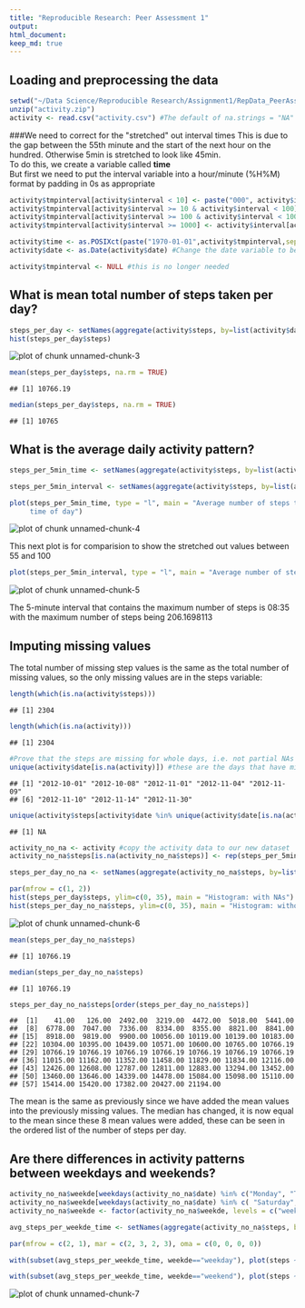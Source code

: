 ```yaml
---
title: "Reproducible Research: Peer Assessment 1"
output: 
html_document:
keep_md: true
---
```



## Loading and preprocessing the data

```r
setwd("~/Data Science/Reproducible Research/Assignment1/RepData_PeerAssessment1")
unzip("activity.zip")
activity <- read.csv("activity.csv") #The default of na.strings = "NA" is what we want
```

###We need to correct for the "stretched" out interval times 
This is due to the gap between the 55th minute and the start of the next hour on the hundred. Otherwise 5min is stretched to look like 45min.  
To do this, we create a variable called **time**  
But first we need to put the interval variable into a hour/minute (%H%M) format by padding in 0s as appropriate  


```r
activity$tmpinterval[activity$interval < 10] <- paste("000", activity$interval[activity$interval < 10], sep="")
activity$tmpinterval[activity$interval >= 10 & activity$interval < 100] <- paste("00", activity$interval[activity$interval >= 10 & activity$interval < 100], sep="")
activity$tmpinterval[activity$interval >= 100 & activity$interval < 1000] <- paste("0", activity$interval[activity$interval >= 100 & activity$interval < 1000], sep="")
activity$tmpinterval[activity$interval >= 1000] <- activity$interval[activity$interval >= 1000]

activity$time <- as.POSIXct(paste("1970-01-01",activity$tmpinterval,sep=" "),"%Y-%m-%d %H%M", tz = "GMT")
activity$date <- as.Date(activity$date) #Change the date variable to be a proper date

activity$tmpinterval <- NULL #this is no longer needed
```

## What is mean total number of steps taken per day?

```r
steps_per_day <- setNames(aggregate(activity$steps, by=list(activity$date), FUN = sum), c("day","steps"))
hist(steps_per_day$steps)
```

![plot of chunk unnamed-chunk-3](figure/unnamed-chunk-3-1.png) 

```r
mean(steps_per_day$steps, na.rm = TRUE)
```

```
## [1] 10766.19
```

```r
median(steps_per_day$steps, na.rm = TRUE)
```

```
## [1] 10765
```

## What is the average daily activity pattern?

```r
steps_per_5min_time <- setNames(aggregate(activity$steps, by=list(activity$time), FUN = mean, na.rm = TRUE), c("time","steps"))

steps_per_5min_interval <- setNames(aggregate(activity$steps, by=list(activity$interval), FUN = mean, na.rm = TRUE), c("interval","steps")) #used to show the "strechting effect"

plot(steps_per_5min_time, type = "l", main = "Average number of steps taken by 5min interval, across all days", xlab = "
     time of day")
```

![plot of chunk unnamed-chunk-4](figure/unnamed-chunk-4-1.png) 

This next plot is for comparision to show the stretched out values between 55 and 100

```r
plot(steps_per_5min_interval, type = "l", main = "Average number of steps taken by 5min interval,  across all days", xlab = "interval - showing stretch between the 55 and hundred values")
```

![plot of chunk unnamed-chunk-5](figure/unnamed-chunk-5-1.png) 

The 5-minute interval that contains the maximum number of steps is 08:35
with the maximum number of steps being 206.1698113

## Imputing missing values
The total number of missing step values is the same as the total number of missing values, so the only missing values are in the steps variable:

```r
length(which(is.na(activity$steps)))
```

```
## [1] 2304
```

```r
length(which(is.na(activity)))
```

```
## [1] 2304
```

```r
#Prove that the steps are missing for whole days, i.e. not partial NAs for any given day
unique(activity$date[is.na(activity)]) #these are the days that have missing values
```

```
## [1] "2012-10-01" "2012-10-08" "2012-11-01" "2012-11-04" "2012-11-09"
## [6] "2012-11-10" "2012-11-14" "2012-11-30"
```

```r
unique(activity$steps[activity$date %in% unique(activity$date[is.na(activity)])]) #there are no non NA values for these days that have missing values
```

```
## [1] NA
```

```r
activity_no_na <- activity #copy the activity data to our new dataset
activity_no_na$steps[is.na(activity_no_na$steps)] <- rep(steps_per_5min_time$steps, length(unique(activity_no_na$date[is.na(activity_no_na)]))) #the strategy to fill in the missing values is to use the mean for that 5-minute interval - this is already in steps_per_5min_time, so we repeat it for each of the 8 days that have all their data missing

steps_per_day_no_na <- setNames(aggregate(activity_no_na$steps, by=list(activity_no_na$date), FUN = sum), c("day","steps")) #create a new dataset of the aggregate sum of the steps per day

par(mfrow = c(1, 2))
hist(steps_per_day$steps, ylim=c(0, 35), main = "Histogram: with NAs")
hist(steps_per_day_no_na$steps, ylim=c(0, 35), main = "Histogram: without NAs")
```

![plot of chunk unnamed-chunk-6](figure/unnamed-chunk-6-1.png) 

```r
mean(steps_per_day_no_na$steps)
```

```
## [1] 10766.19
```

```r
median(steps_per_day_no_na$steps)
```

```
## [1] 10766.19
```

```r
steps_per_day_no_na$steps[order(steps_per_day_no_na$steps)]
```

```
##  [1]    41.00   126.00  2492.00  3219.00  4472.00  5018.00  5441.00
##  [8]  6778.00  7047.00  7336.00  8334.00  8355.00  8821.00  8841.00
## [15]  8918.00  9819.00  9900.00 10056.00 10119.00 10139.00 10183.00
## [22] 10304.00 10395.00 10439.00 10571.00 10600.00 10765.00 10766.19
## [29] 10766.19 10766.19 10766.19 10766.19 10766.19 10766.19 10766.19
## [36] 11015.00 11162.00 11352.00 11458.00 11829.00 11834.00 12116.00
## [43] 12426.00 12608.00 12787.00 12811.00 12883.00 13294.00 13452.00
## [50] 13460.00 13646.00 14339.00 14478.00 15084.00 15098.00 15110.00
## [57] 15414.00 15420.00 17382.00 20427.00 21194.00
```
The mean is the same as previously since we have added the mean values into the previously missing values. The median has changed, it is now equal to the mean since these 8 mean values were added, these can be seen in the ordered list of the number of steps per day.

## Are there differences in activity patterns between weekdays and weekends?

```r
activity_no_na$weekde[weekdays(activity_no_na$date) %in% c("Monday", "Tuesday", "Wednesday", "Thursday", "Friday")] <- "weekday"
activity_no_na$weekde[weekdays(activity_no_na$date) %in% c( "Saturday", "Sunday")] <- "weekend"
activity_no_na$weekde <- factor(activity_no_na$weekde, levels = c("weekday","weekend"))

avg_steps_per_weekde_time <- setNames(aggregate(activity_no_na$steps, by=list(activity_no_na$weekde, activity_no_na$time), FUN = mean), c("weekde","time","steps"))

par(mfrow = c(2, 1), mar = c(2, 3, 2, 3), oma = c(0, 0, 0, 0))

with(subset(avg_steps_per_weekde_time, weekde=="weekday"), plot(steps ~ time, type = "l", main = "Average number of steps taken by 5min interval, across all weekday days", xlab = "time of day", ylab = "number of steps", ylim=c(0, 250)))

with(subset(avg_steps_per_weekde_time, weekde=="weekend"), plot(steps ~ time, type = "l", main = "Average number of steps taken by 5min interval, across all weekend days", xlab = "time of day", ylab = "number of steps", ylim=c(0, 250)))
```

![plot of chunk unnamed-chunk-7](figure/unnamed-chunk-7-1.png) 
